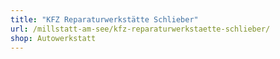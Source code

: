```yaml
---
title: "KFZ Reparaturwerkstätte Schlieber"
url: /millstatt-am-see/kfz-reparaturwerkstaette-schlieber/
shop: Autowerkstatt
---
```

